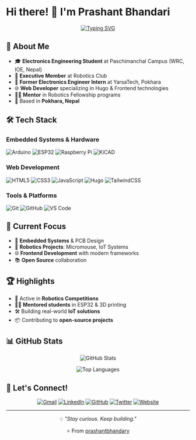 # Hi there! 👋 I'm Prashant Bhandari

<div align="center">
  
[![Typing SVG](https://readme-typing-svg.herokuapp.com?font=Fira+Code&pause=1000&color=2196F3&center=true&vCenter=true&width=435&lines=Electronics+Engineering+Student;Robotics+Enthusiast;Embedded+Systems+Developer;Web+Developer)](https://git.io/typing-svg)

</div>

## 🚀 About Me

- 🎓 **Electronics Engineering Student** at Paschimanchal Campus (WRC, IOE, Nepal)
- 🤖 **Executive Member** at Robotics Club
- 💼 **Former Electronics Engineer Intern** at YarsaTech, Pokhara
- 🌐 **Web Developer** specializing in Hugo & Frontend technologies
- 🧑‍🏫 **Mentor** in Robotics Fellowship programs
- 📍 Based in **Pokhara, Nepal**

## 🛠️ Tech Stack

### Embedded Systems & Hardware
![Arduino](https://img.shields.io/badge/-Arduino-00979D?style=flat-square&logo=Arduino&logoColor=white)
![ESP32](https://img.shields.io/badge/-ESP32-000000?style=flat-square&logo=espressif&logoColor=white)
![Raspberry Pi](https://img.shields.io/badge/-Raspberry%20Pi-C51A4A?style=flat-square&logo=Raspberry-Pi)
![KiCAD](https://img.shields.io/badge/-KiCAD-314CB0?style=flat-square&logo=kicad&logoColor=white)

### Web Development
![HTML5](https://img.shields.io/badge/-HTML5-E34F26?style=flat-square&logo=html5&logoColor=white)
![CSS3](https://img.shields.io/badge/-CSS3-1572B6?style=flat-square&logo=css3)
![JavaScript](https://img.shields.io/badge/-JavaScript-F7DF1E?style=flat-square&logo=javascript&logoColor=black)
![Hugo](https://img.shields.io/badge/-Hugo-FF4088?style=flat-square&logo=hugo&logoColor=white)
![TailwindCSS](https://img.shields.io/badge/-TailwindCSS-38B2AC?style=flat-square&logo=tailwind-css&logoColor=white)

### Tools & Platforms
![Git](https://img.shields.io/badge/-Git-F05032?style=flat-square&logo=git&logoColor=white)
![GitHub](https://img.shields.io/badge/-GitHub-181717?style=flat-square&logo=github)
![VS Code](https://img.shields.io/badge/-VS%20Code-007ACC?style=flat-square&logo=visual-studio-code)

## 🎯 Current Focus

- 🔬 **Embedded Systems** & PCB Design
- 🤖 **Robotics Projects**: Micromouse, IoT Systems
- 🌐 **Frontend Development** with modern frameworks
- 📚 **Open Source** collaboration

## 🏆 Highlights

- 🤖 Active in **Robotics Competitions**
- 🧑‍🏫 **Mentored students** in ESP32 & 3D printing
- 🛠️ Building real-world **IoT solutions**
- 📦 Contributing to **open-source projects**

## 📊 GitHub Stats

<div align="center">
  
![GitHub Stats](https://github-readme-stats.vercel.app/api?username=prashantbhandary&show_icons=true&theme=radical)

![Top Languages](https://github-readme-stats.vercel.app/api/top-langs/?username=prashantbhandary&layout=compact&theme=radical)

</div>

## 🤝 Let's Connect!

<div align="center">

[![Gmail](https://img.shields.io/badge/-Gmail-D14836?style=for-the-badge&logo=gmail&logoColor=white)](mailto:santhprashant@gmail.com)
[![LinkedIn](https://img.shields.io/badge/-LinkedIn-0077B5?style=for-the-badge&logo=linkedin&logoColor=white)](https://www.linkedin.com/in/prashantbdri)
[![GitHub](https://img.shields.io/badge/-GitHub-181717?style=for-the-badge&logo=github&logoColor=white)](https://github.com/prashantbhandary)
[![Twitter](https://img.shields.io/badge/-Twitter-1DA1F2?style=for-the-badge&logo=twitter&logoColor=white)](https://twitter.com/santhprashant)
[![Website](https://img.shields.io/badge/-Website-FF5722?style=for-the-badge&logo=google-chrome&logoColor=white)](https://prashantbhandary.github.io)

</div>

---

<div align="center">
  
💡 *"Stay curious. Keep building."*

⭐️ From [prashantbhandary](https://github.com/prashantbhandary)

</div>
